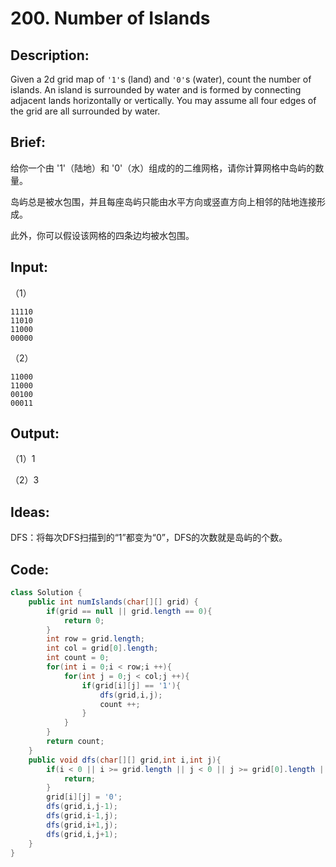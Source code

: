 # 200. Number of Islands

## Description:

Given a 2d grid map of `'1'`s (land) and `'0'`s (water), count the number of islands. An island is surrounded by water and is formed by connecting adjacent lands horizontally or vertically. You may assume all four edges of the grid are all surrounded by water.

## Brief:

给你一个由 '1'（陆地）和 '0'（水）组成的的二维网格，请你计算网格中岛屿的数量。

岛屿总是被水包围，并且每座岛屿只能由水平方向或竖直方向上相邻的陆地连接形成。

此外，你可以假设该网格的四条边均被水包围。

## Input:

（1）

```
11110
11010
11000
00000
```

（2）

```
11000
11000
00100
00011
```

## Output:

（1）1

（2）3

## Ideas:

DFS：将每次DFS扫描到的“1”都变为“0”，DFS的次数就是岛屿的个数。
## Code:

```java
class Solution {
    public int numIslands(char[][] grid) {
        if(grid == null || grid.length == 0){
            return 0;
        }
        int row = grid.length;
        int col = grid[0].length;
        int count = 0;
        for(int i = 0;i < row;i ++){
            for(int j = 0;j < col;j ++){
                if(grid[i][j] == '1'){
                    dfs(grid,i,j);
                    count ++;
                }
            }
        }
        return count;
    }
    public void dfs(char[][] grid,int i,int j){
        if(i < 0 || i >= grid.length || j < 0 || j >= grid[0].length || grid[i][j] == '0'){
            return;
        }
        grid[i][j] = '0';
        dfs(grid,i,j-1);
        dfs(grid,i-1,j);
        dfs(grid,i+1,j);
        dfs(grid,i,j+1);
    }
}
```

